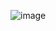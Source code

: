 ![image](https://github.com/gabrielfreitas3110/microsservices-rabbitmq/assets/81527334/c9adb3ef-d5f6-44ac-b8da-15acfd7bccaa)
